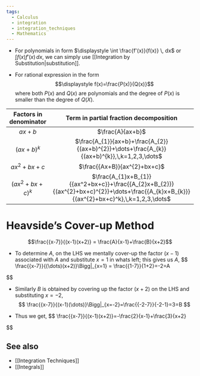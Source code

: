 ```yaml
---
tags:
  - Calculus
  - integration
  - integration_techniques
  - Mathematics
---
```

- For polynomials in form $\displaystyle \int \frac{f'(x)}{f(x)} \, dx$ or $\displaystyle \int f(x)f'(x) \, dx$, we can simply use [[Integration by Substitution|substitution]].

- For rational expression in the form $$\displaystyle f(x)=\frac{P(x)}{Q(x)}$$
 where both $P(x)$ and $Q(x)$ are polynomials and the degree of $P(x)$ is smaller than the degree of $Q(X)$.

| Factors in denominator |                                                  Term in partial fraction decomposition                                                  |
|:----------------------:|:----------------------------------------------------------------------------------------------------------------------------------------:|
|         $ax+b$         |                                                             $\frac{A}{ax+b}$                                                             |
|      $(ax+b)^{k}$      |                       $\frac{A_{1}}{ax+b}+\frac{A_{2}}{(ax+b)^{2}}+\dots+\frac{A_{k}}{(ax+b)^{k}},\,k=1,2,3,\dots$                       |
|     $ax^{2}+bx+c$      |                                                       $\frac{{Ax+B}}{ax^{2}+bx+c}$                                                       |
|  $(ax^{2}+bx+c)^{k}$   | $\frac{A_{1}x+B_{1}}{{ax^2+bx+c}}+\frac{{A_{2}x+B_{2}}}{(ax^{2}+bx+c)^{2}}+\dots+\frac{{A_{k}x+B_{k}}}{(ax^{2}+bx+c)^k},\,k=1,2,3,\dots$ |
# Heavside’s Cover-up Method

$$\frac{{x-7}}{(x-1)(x+2)} = \frac{A}{x-1}+\frac{B}{x+2}$$

- To determine $A$, on the LHS we mentally cover-up the factor $(x-1)$ associated with $A$ and substitute $x=1$ in whats left; this gives us $A$, $$
\frac{{x-7}}{(\dots)(x+2)}\Bigg|_{x=1} = \frac{{1-7}}{1+2}=-2=A

$$
- Similarly $B$ is obtained by covering up the factor $(x+2)$ on the LHS and substituting $x=-2$, $$
\frac{{x-7}}{(x-1)(\dots)}\Bigg|_{x=-2}=\frac{{-2-7}}{-2-1}=3=B
$$

- Thus we get, $$
\frac{{x-7}}{(x-1)(x+2)}=-\frac{2}{x-1}+\frac{3}{x+2}

$$
## See also

- [[Integration Techniques]]
- [[Integrals]]